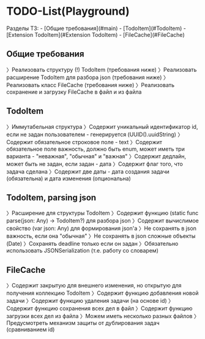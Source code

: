 
# TODO-List(Playground)
<p>Разделы ТЗ: 
- [Общие требования](#main)
- [TodoItem](#TodoItem)
- [Extension TodoItem](#Extension TodoItem)
- [FileCache](#FileCache)

## Общие требования
〉Реализовать структуру (!) TodoItem (требования ниже)
〉Реализовать расширение TodoItem для разбора json (требования ниже)
〉Реализовать класс FileCache (требования ниже)
〉Реализовать сохранение и загрузку FileCache в файл и из файла

## TodoItem

〉Иммутабельная структура
〉Содержит уникальный идентификатор id, если не задан пользователем - генерируется (UUID().uuidString)
〉Содержит обязательное строковое поле - text
〉Содержит обязательное поле важность, должно быть enum, может иметь три варианта - "неважная", "обычная" и "важная"
〉Содержит дедлайн, может быть не задан, если задан - дата
〉Содержит флаг того, что задача сделана
〉Содержит две даты - дата создания задачи (обязательна) и дата изменения (опциональна)

## TodoItem, parsing json
〉Расширение для структуры TodoItem
〉Содержит функцию (static func parse(json: Any) -> TodoItem?) для разбора json
〉Содержит вычислимое свойство (var json: Any) для формирования json'а
〉Не сохранять в json важность, если она "обычная"
〉Не сохранять в json сложные объекты (Date)
〉Сохранять deadline только если он задан
〉Обязательно использовать JSONSerialization (т.е. работу со словарем)

## FileCache
〉Содержит закрытую для внешнего изменения, но открытую для получения коллекцию TodoItem
〉Содержит функцию добавления новой задачи
〉Содержит функцию удаления задачи (на основе id)
〉Содержит функцию сохранения всех дел в файл
〉Содержит функцию загрузки всех дел из файла
〉Можем иметь несколько разных файлов
〉Предусмотреть механизм защиты от дублирования задач (сравниванием id)
